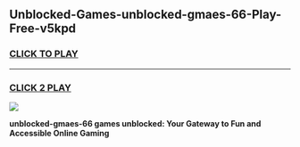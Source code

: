 
## Unblocked-Games-unblocked-gmaes-66-Play-Free-v5kpd
<h3>
<a href="https://premium76.site?title=unblocked-gmaes-66&ref=23A">CLICK TO PLAY</a></h3>
<hr>

<h3>
<a href="https://premium76.site?title=unblocked-gmaes-66&ref=23A">CLICK 2 PLAY</a>
  
</h3>

<a href="https://premium76.site?title=unblocked-gmaes-66&ref=23A"><img src="https://clearcache.store/games.png"></a>


**unblocked-gmaes-66 games unblocked: Your Gateway to Fun and Accessible Online Gaming**
